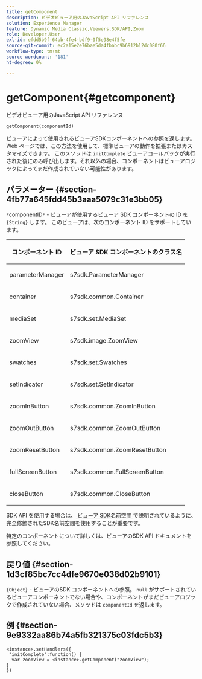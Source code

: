```yaml
---
title: getComponent
description: ビデオビューア用のJavaScript API リファレンス
solution: Experience Manager
feature: Dynamic Media Classic,Viewers,SDK/API,Zoom
role: Developer,User
exl-id: efdd5b9f-64bb-4fe4-bdf9-0f5e98e4f5fe
source-git-commit: ec2a15e2e76bae5da4fbabc9b6912b12dc080f66
workflow-type: tm+mt
source-wordcount: '181'
ht-degree: 0%

---
```


# getComponent{#getcomponent}

ビデオビューア用のJavaScript API リファレンス

`getComponent(componentId)`

ビューアによって使用されるビューアSDKコンポーネントへの参照を返します。 Web ページでは、この方法を使用して、標準ビューアの動作を拡張またはカスタマイズできます。 このメソッドは `initComplete` ビューアコールバックが実行された後にのみ呼び出します。それ以外の場合、コンポーネントはビューアロジックによってまだ作成されていない可能性があります。

## パラメーター {#section-4fb77a645fdd45b3aaa5079c31e3bb05}

`*`componentID`*` - ビューアが使用するビューア SDK コンポーネントの ID を `{String}` します。 このビューアは、次のコンポーネント ID をサポートしています。

<table id="table_7B5DD9303EF44ADD847B13FFEAD135D9"> 
 <thead> 
  <tr> 
   <th colname="col1" class="entry"> <p>コンポーネント ID </p> </th> 
   <th colname="col2" class="entry"> <p>ビューア SDK コンポーネントのクラス名 </p> </th> 
  </tr> 
 </thead>
 <tbody> 
  <tr> 
   <td colname="col1"> <p> <span class="codeph"> parameterManager </span> </p> </td> 
   <td colname="col2"> <p> <span class="codeph"> s7sdk.ParameterManager </span> </p> </td> 
  </tr> 
  <tr> 
   <td colname="col1"> <p> <span class="codeph"> container </span> </p> </td> 
   <td colname="col2"> <p> <span class="codeph"> s7sdk.common.Container </span> </p> </td> 
  </tr> 
  <tr> 
   <td colname="col1"> <p> <span class="codeph"> mediaSet </span> </p> </td> 
   <td colname="col2"> <p> <span class="codeph"> s7sdk.set.MediaSet </span> </p> </td> 
  </tr> 
  <tr> 
   <td colname="col1"> <p> <span class="codeph"> zoomView </span> </p> </td> 
   <td colname="col2"> <p> <span class="codeph"> s7sdk.image.ZoomView </span> </p> </td> 
  </tr> 
  <tr> 
   <td colname="col1"> <p> <span class="codeph"> swatches </span> </p> </td> 
   <td colname="col2"> <p> <span class="codeph"> s7sdk.set.Swatches </span> </p> </td> 
  </tr> 
  <tr> 
   <td colname="col1"> <p> <span class="codeph"> setIndicator</span> </p> </td> 
   <td colname="col2"> <p> <span class="codeph"> s7sdk.set.SetIndicator </span> </p> </td> 
  </tr> 
  <tr> 
   <td colname="col1"> <p> <span class="codeph"> zoomInButton </span> </p> </td> 
   <td colname="col2"> <p> <span class="codeph"> s7sdk.common.ZoomInButton </span> </p> </td> 
  </tr> 
  <tr> 
   <td colname="col1"> <p> <span class="codeph"> zoomOutButton </span> </p> </td> 
   <td colname="col2"> <p> <span class="codeph"> s7sdk.common.ZoomOutButton </span> </p> </td> 
  </tr> 
  <tr> 
   <td colname="col1"> <p> <span class="codeph"> zoomResetButton </span> </p> </td> 
   <td colname="col2"> <p> <span class="codeph"> s7sdk.common.ZoomResetButton </span> </p> </td> 
  </tr> 
  <tr> 
   <td colname="col1"> <p> <span class="codeph"> fullScreenButton </span> </p> </td> 
   <td colname="col2"> <p> <span class="codeph"> s7sdk.common.FullScreenButton </span> </p> </td> 
  </tr> 
  <tr> 
   <td colname="col1"> <p> <span class="codeph"> closeButton </span> </p> </td> 
   <td colname="col2"> <p> <span class="codeph"> s7sdk.common.CloseButton </span> </p> </td> 
  </tr> 
 </tbody> 
</table>

SDK API を使用する場合は、[ ビューア SDK名前空間 ](../../../c-html5-s7-aem-asset-viewers/c-html5-20-zoom-viewer-about/c-html5-20-zoom-viewer-namespace.md#concept-53e47e46d7954e2b9681d13d716fd1ca) で説明されているように、完全修飾されたSDK名前空間を使用することが重要です。

特定のコンポーネントについて詳しくは、ビューアのSDK API ドキュメントを参照してください。

## 戻り値 {#section-1d3cf85bc7cc4dfe9670e038d02b9101}

`{Object}` - ビューアのSDK コンポーネントへの参照。 `null` がサポートされているビューアコンポーネントでない場合や、コンポーネントがまだビューアロジックで作成されていない場合、メソッドは `componentId` を返します。

## 例 {#section-9e9332aa86b74a5fb321375c03fdc5b3}

```
<instance>.setHandlers({ 
 "initComplete":function() { 
  var zoomView = <instance>.getComponent("zoomView"); 
} 
})
```
